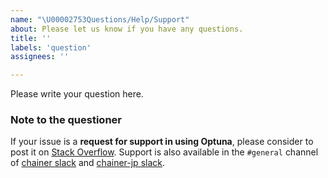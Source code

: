 ```yaml
---
name: "\U00002753Questions/Help/Support"
about: Please let us know if you have any questions.
title: ''
labels: 'question'
assignees: ''

---
```


Please write your question here.

### Note to the questioner

If your issue is a **request for support in using Optuna**, please consider to post it on [Stack Overflow].
Support is also available in the `#general` channel of [chainer slack] and [chainer-jp slack].

[Stack Overflow]: https://stackoverflow.com/questions/tagged/optuna
[chainer slack]: https://bit.ly/join-chainer-slack
[chainer-jp slack]: https://bit.ly/join-chainer-jp-slack
